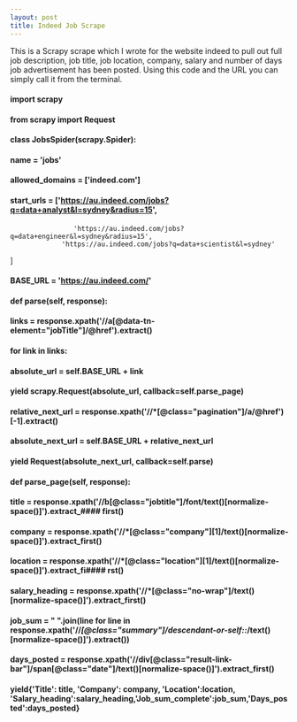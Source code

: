 ```yaml
---
layout: post
title: Indeed Job Scrape
---
```



This is a Scrapy scrape which I wrote for the website indeed to pull out full job description, job title, job location, company, salary and number of days job advertisement has been posted. Using this code and the URL you can simply call it from the terminal.  


#### import scrapy
#### from scrapy import Request


#### class JobsSpider(scrapy.Spider):
#### name = 'jobs'
#### allowed_domains = ['indeed.com']
#### start_urls = ['https://au.indeed.com/jobs?q=data+analyst&l=sydney&radius=15',
                    'https://au.indeed.com/jobs?q=data+engineer&l=sydney&radius=15',
                 'https://au.indeed.com/jobs?q=data+scientist&l=sydney'
   ]
#### BASE_URL = 'https://au.indeed.com/'

#### def parse(self, response):
#### links = response.xpath('//a[@data-tn-element="jobTitle"]/@href').extract()

#### for link in links:
#### absolute_url = self.BASE_URL + link
#### yield scrapy.Request(absolute_url, callback=self.parse_page)

#### relative_next_url = response.xpath('//*[@class="pagination"]/a/@href')[-1].extract()
#### absolute_next_url = self.BASE_URL + relative_next_url

#### yield Request(absolute_next_url, callback=self.parse)


#### def parse_page(self, response):
#### title = response.xpath('//b[@class="jobtitle"]/font/text()[normalize-space()]').extract_#### first()
#### company = response.xpath('//*[@class="company"][1]/text()[normalize-space()]').extract_first()
#### location = response.xpath('//*[@class="location"][1]/text()[normalize-space()]').extract_fi#### rst()
#### salary_heading = response.xpath('//*[@class="no-wrap"]/text()[normalize-space()]').extract_first()
#### job_sum =  " ".join(line for line in response.xpath('//*[@class="summary"]/descendant-or-self::*/text()[normalize-space()]').extract())
#### days_posted = response.xpath('//div[@class="result-link-bar"]/span[@class="date"]/text()[normalize-space()]').extract_first()

#### yield{'Title': title, 'Company': company, 'Location':location, 'Salary_heading':salary_heading,'Job_sum_complete':job_sum,'Days_posted':days_posted}
